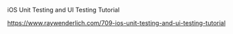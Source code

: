 iOS Unit Testing and UI Testing Tutorial

https://www.raywenderlich.com/709-ios-unit-testing-and-ui-testing-tutorial
